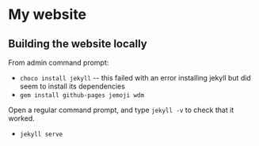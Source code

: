 # My website

## Building the website locally

From admin command prompt:

- `choco install jekyll` -- this failed with an error installing jekyll but did seem to install its dependencies
- `gem install github-pages jemoji wdm`

Open a regular command prompt, and type `jekyll -v` to check that it worked.

- `jekyll serve`
